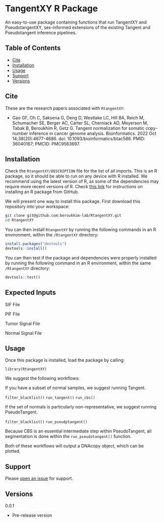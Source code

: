 # TangentXY R Package

An easy-to-use package containing functions that run TangentXY and PseudotangentXY, sex-informed extensions of the existing Tangent and Pseudotangent inference pipelines.

## Table of Contents

-   [Cite](#cite)
-   [Installation](#installation)
-   [Usage](#usage)
-   [Support](#support)
-   [Versions](#versions)


## Cite

These are the research papers associated with `RtangentXY`:

* Gao GF, Oh C, Saksena G, Deng D, Westlake LC, Hill BA, Reich M, Schumacher SE, Berger AC, Carter SL, Cherniack AD, Meyerson M, Tabak B, Beroukhim R, Getz G. Tangent normalization for somatic copy-number inference in cancer genome analysis. Bioinformatics. 2022 Oct 14;38(20):4677-4686. doi: 10.1093/bioinformatics/btac586. PMID: 36040167; PMCID: PMC9563697.

## Installation

Check the `RtangentXY/DESCRIPTION` file for the list of all imports. This is an R package, so it should be able to run on any device with R installed. We recommend using the latest version of R, as some of the dependencies may require more recent versions of R. Check [this link](https://cran.r-project.org/web/packages/githubinstall/vignettes/githubinstall.html) for instructions on installing an R package from GitHub.

We will present one way to install this package. First download this repository into your workspace:

```sh
git clone git@github.com:beroukhim-lab/RtangentXY.git
cd RtangentXY
```

You can then install `RtangentXY` by running the following commands in an R environment, within the `/RtangentXY` directory:

```r
install.packages("devtools")
devtools::install()
```

You can then test if the package and dependencies were properly installed by running the following command in an R environment, within the same `/RtangentXY` directory:

```r
devtools::test()
```

## Expected Inputs

SIF File

PIF File

Tumor Signal File

Normal Signal File

## Usage

Once this package is installed, load the package by calling:

`library(RtangentXY)`

We suggest the following workflows:

If you have a subset of normal samples, we suggest running Tangent.

`filter_blacklist()` `run_tangent()` `run_cbs()` 

If the set of normals is particularly non-representative, we suggest running PseudoTangent.

`filter_blacklist()` `run_pseudptangent()`

Because CBS is an essential intermediate step within PseudoTangent, all segmentation is done within the `run_pseudotangent()` function.

Both of these workflows will output a DNAcopy object, which can be plotted.

## Support

Please [open an issue](https://github.com/beroukhim-lab/RtangentXY/issues/new) for support.

## Versions

0.0.1

-   Pre-release version
